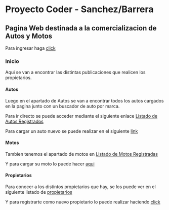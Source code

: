 # Proyecto Coder - Sanchez/Barrera

## Pagina Web destinada a la comercializacion de Autos y Motos

Para ingresar haga [click][website]

### Inicio

Aqui se van a encontrar las distintas publicaciones que realicen los propietarios.

#### Autos 

Luego en el apartado de Autos se van a encontrar todos los autos cargados en la pagina junto con un buscador de auto por marca.

Para ir directo se puede acceder mediante el siguiente enlace [Listado de Autos Registrados][autos]

Para cargar un auto nuevo se puede realizar en el siguiente [link][formA]

#### Motos

Tambien tenemos el apartado de motos en [Listado de Motos Registradas][motos]

Y para cargar su moto lo puede hacer [aqui][formM]

#### Propietarios

Para conocer a los distintos propietarios que hay, se los puede ver en el siguiente listado de [propietarios][prop]

Y para registrarte como nuevo propietario lo puede realizar haciendo [click][formP]





[website]: http://127.0.0.1:8000/App/
[motos]: http://127.0.0.1:8000/App/motos/
[autos]: http://127.0.0.1:8000/App/autos/
[formA]: http://127.0.0.1:8000/App/formulario_auto/
[formM]: http://127.0.0.1:8000/App/formulario_moto/
[formP]: http://127.0.0.1:8000/App/formulario_propietario/
[prop]: http://127.0.0.1:8000/App/propietarios/
